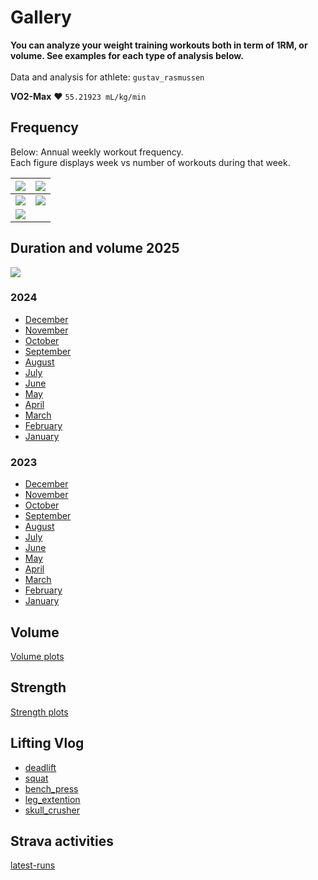# Gallery

<b>You can analyze your weight training workouts both in term of 1RM, or volume.
See examples for each type of analysis below.</b><br><br>
Data and analysis for athlete: `gustav_rasmussen`<br>

**VO2-Max** :heart: `55.21923 mL/kg/min`<br>

## Frequency

Below: Annual weekly workout frequency.<br>
Each figure displays week vs number of workouts during that week.

| <img src="https://lh3.googleusercontent.com/d/1TLjAUuiVDSg3Y6UHymzOW-j1p44CCujO"> | <img src="https://lh3.googleusercontent.com/d/1p28Q5yvAytWRclEq3rUmbhl5PHOAWinp"> |
| :----------: | :------: |
| <img src="https://lh3.googleusercontent.com/d/1XKjCcHD9DlI-fmAWdqjn6GJutRM-nbr0"> | <img src="https://lh3.googleusercontent.com/d/1SGSjctH8RhJXrjuI6TTdrj7BRVyGwTO1"> |
| <img src="https://lh3.googleusercontent.com/d/1CshUp9CxLIW3ddMAU7FZDAO2odNpZfnm"> | |

## Duration and volume 2025

<img src="https://lh3.googleusercontent.com/d/1kK6-8APNGP-VhnhZ12axl6ka1fkxyMoA">

<script>
  // Add a timestamp to all image URLs that use Google Drive links
  document.querySelectorAll('img').forEach((img) => {
    const src = img.src;

    // Check if the src is a Google Drive image URL
    if (src.includes('lh3.googleusercontent.com')) {
      const timestampedSrc = `${src}?t=${Date.now()}`;
      img.src = timestampedSrc; // Update the src attribute with a timestamp
    }
  });
</script>

<!-- <div id="image-container"></div> -->

<!-- <script>
  // Base Google Drive Image URL
  const baseUrl = "https://lh3.googleusercontent.com/d/1kK6-8APNGP-VhnhZ12axl6ka1fkxyMoA";

  // Generate the URL with a timestamp query parameter
  const imageUrl = `${baseUrl}?t=${Date.now()}`; // Add timestamp

  // Create an img element and set the src
  const img = document.createElement("img");
  img.src = imageUrl;
  img.alt = "Dynamic Image with Timestamp";

  // Append the img element to the container
  document.getElementById("image-container").appendChild(img);
</script> -->

### 2024

- <a style="text-align: center;">[December](https://lh3.googleusercontent.com/d/1P0d3unlswZQEOO8cVJ-LCleQ3BVOpkm7)
- <a style="text-align: center;">[November](https://lh3.googleusercontent.com/d/1dFpvitcJPgQKlaowaG6bEML_5HS97fM2)
- <a style="text-align: center;">[October](https://lh3.googleusercontent.com/d/1NPq7Np6FKDyeNvFE68PLZWOkLn992_Ok)
- <a style="text-align: center;">[September](https://lh3.googleusercontent.com/d/1aKz2OKHApKNN5r16GjpVLYqfVAG0at0L)
- <a style="text-align: center;">[August](https://lh3.googleusercontent.com/d/1xaToLYDtXjPcSVQvXzha2UCFSKYnlElH)
- <a style="text-align: center;">[July](https://lh3.googleusercontent.com/d/1i2LsaqcjgMhtVQGbrby9H_HasY4XV_Gq)
- <a style="text-align: center;">[June](https://lh3.googleusercontent.com/d/1DXgDTH3ovbpNjpfwowBHKE47sC_MWeRd)
- <a style="text-align: center;">[May](https://lh3.googleusercontent.com/d/1Su4wVA3lbIyXvtldYRLj0dDDNxPkv78t)
- <a style="text-align: center;">[April](https://lh3.googleusercontent.com/d/17Xu6lLKatnLrY7GhtLYD3SOl61eTsEBN)
- <a style="text-align: center;">[March](https://lh3.googleusercontent.com/d/1zJAgabJ1CY9aZSc1AsQNlJL92p_FFRBV)
- <a style="text-align: center;">[February](https://lh3.googleusercontent.com/d/1rehTcLnQpzajamEDP2EFyLFIWAJv-BUZ)
- <a style="text-align: center;">[January](https://lh3.googleusercontent.com/d/1ocMHCVz6SNmJv3RLX_qEIkgZIpzpHvlL)

### 2023

- <a style="text-align: center;">[December](https://lh3.googleusercontent.com/d/1BC-WbpsDrnRf5xdBQ1tKffutZZLtar23)
- <a style="text-align: center;">[November](https://lh3.googleusercontent.com/d/1TfoHnfEn787Qswi67QDdCqTKyE5nkcM5)
- <a style="text-align: center;">[October](https://lh3.googleusercontent.com/d/1cF8IVW8M6S3qBHjAUTpIyC2SRUK4QVPg)
- <a style="text-align: center;">[September](https://lh3.googleusercontent.com/d/1-1zTBq8MDRwsQ2H4xoCduCLMg5KXaToK)
- <a style="text-align: center;">[August](https://lh3.googleusercontent.com/d/14-2z6JwKlR1bhdfM8Q93JTCrDOhpGPrO)
- <a style="text-align: center;">[July](https://lh3.googleusercontent.com/d/1Da64xwlPnG8QgffIOQp_d2GXL3lFhuB5)
- <a style="text-align: center;">[June](https://lh3.googleusercontent.com/d/194MlJQs73rXgc2HMR6dNhPIsjb-x564s)
- <a style="text-align: center;">[May](https://lh3.googleusercontent.com/d/1i4IcIYVdAuqzl9dHRhoOBHAiHQlar-ju)
- <a style="text-align: center;">[April](https://lh3.googleusercontent.com/d/1fC6p6eu_5s6rOiVKDmd-xxT-qEtBPTpV)
- <a style="text-align: center;">[March](https://lh3.googleusercontent.com/d/1oA73lj72s3nu3sft70M1HyJ1gVz09euV)
- <a style="text-align: center;">[February](https://lh3.googleusercontent.com/d/1Ruc9Ts1G46uVA9a0OE4cQbk7xN-UR0hD)
- <a style="text-align: center;">[January](https://lh3.googleusercontent.com/d/1GTLN9TMgO0aGLleZ6g0ih-YCk2q_OnFF)

## Volume

<!-- <p style="text-align: center;">Workout volume</p> -->

[Volume plots](VOLUME.md)

## Strength

<!-- <p style="text-align: center;">Strength estimation</p> -->

[Strength plots](STRENGTH.md)

## Lifting Vlog

- [deadlift](https://www.youtube.com/watch?v=HPr3-QgyXjM&ab_channel=GustavCollinRasmussen)
- [squat](https://www.youtube.com/watch?v=ig90_zeug54&ab_channel=GustavCollinRasmussen)
- [bench_press](https://www.youtube.com/watch?v=wT9kr8FA5tw&ab_channel=GustavCollinRasmussen)
- [leg_extention](https://www.youtube.com/watch?v=49hEuDi79AI&ab_channel=GustavCollinRasmussen)
- [skull_crusher](https://www.youtube.com/watch?v=85UbTjWuQig&ab_channel=GustavCollinRasmussen)

## Strava activities

[latest-runs](https://www.strava.com/athletes/77134512/latest-rides/0d0147f3e94a11a3d7f73b41ce73e1cfc0d9f557)
